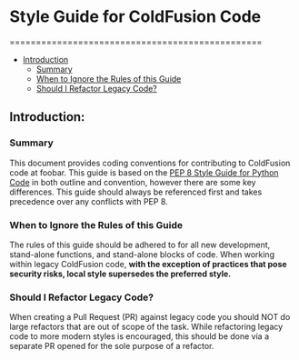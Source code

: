 # Style Guide for ColdFusion Code
================================================

- [Introduction](#introduction)
	- [Summary](#summary)
	- [When to Ignore the Rules of this Guide](#when-to-ignore-the-rules-of-this-guide)
	- [Should I Refactor Legacy Code?](#should-i-refactor-legacy-code)



## Introduction:
### Summary
This document provides coding conventions for contributing to ColdFusion code at foobar. This guide is based on the [PEP 8 Style Guide for Python Code](https://www.python.org/dev/peps/pep-0008/) in both outline and convention, however there are some key differences. This guide should always be referenced first and takes precedence over any conflicts with PEP 8.

### When to Ignore the Rules of this Guide
The rules of this guide should be adhered to for all new development, stand-alone functions, and stand-alone blocks of code. When working within legacy ColdFusion code, **with the exception of practices that pose security risks, local style supersedes the preferred style.**

### Should I Refactor Legacy Code?
When creating a Pull Request (PR) against legacy code you should NOT do large refactors that are out of scope of the task. While refactoring legacy code to more modern styles is encouraged, this should be done via a separate PR opened for the sole purpose of a refactor.
